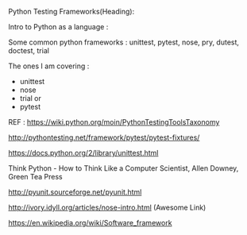 Python Testing Frameworks(Heading):

Intro to Python as a language :


Some common python frameworks :
unittest, pytest, nose, pry, dutest, doctest, trial




The ones I am covering :
+ unittest
+ nose 
+ trial or
+ pytest




REF : https://wiki.python.org/moin/PythonTestingToolsTaxonomy

http://pythontesting.net/framework/pytest/pytest-fixtures/

https://docs.python.org/2/library/unittest.html

Think Python - How to Think Like a Computer Scientist, Allen Downey, Green Tea Press

http://pyunit.sourceforge.net/pyunit.html

http://ivory.idyll.org/articles/nose-intro.html (Awesome Link)

https://en.wikipedia.org/wiki/Software_framework
